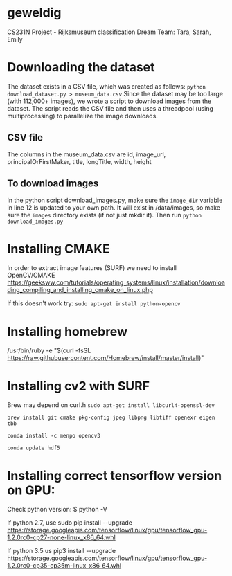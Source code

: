# geweldig
CS231N Project - Rijksmuseum classification
Dream Team: Tara, Sarah, Emily

# Downloading the dataset
The dataset exists in a CSV file, which was created as follows:
`python download_dataset.py > museum_data.csv`
Since the dataset may be too large (with 112,000+ images), we wrote a script to download images from the dataset.
The script reads the CSV file and then uses a threadpool (using multiprocessing) to parallelize the image downloads. 

## CSV file
The columns in the museum_data.csv are
id, image_url, principalOrFirstMaker, title, longTitle, width, height

## To download images
In the python script download_images.py, make sure the `image_dir` variable in line 12 is updated to your own path. 
It will exist in /data/images, so make sure the `images` directory exists (if not just mkdir it). 
Then run `python download_images.py`

# Installing CMAKE
In order to extract image features (SURF) we need to install OpenCV/CMAKE
https://geeksww.com/tutorials/operating_systems/linux/installation/downloading_compiling_and_installing_cmake_on_linux.php

If this doesn't work try:
`sudo apt-get install python-opencv`
# Installing homebrew
/usr/bin/ruby -e "$(curl -fsSL https://raw.githubusercontent.com/Homebrew/install/master/install)"

# Installing cv2 with SURF
Brew may depend on curl.h
`sudo apt-get install libcurl4-openssl-dev`

`brew install git cmake pkg-config jpeg libpng libtiff openexr eigen tbb`

`conda install -c menpo opencv3`

`conda update hdf5`

# Installing correct tensorflow version on GPU:
Check python version: 
$ python -V

If python 2.7, use
sudo pip install --upgrade https://storage.googleapis.com/tensorflow/linux/gpu/tensorflow_gpu-1.2.0rc0-cp27-none-linux_x86_64.whl

If python 3.5 us
pip3 install --upgrade https://storage.googleapis.com/tensorflow/linux/gpu/tensorflow_gpu-1.2.0rc0-cp35-cp35m-linux_x86_64.whl

